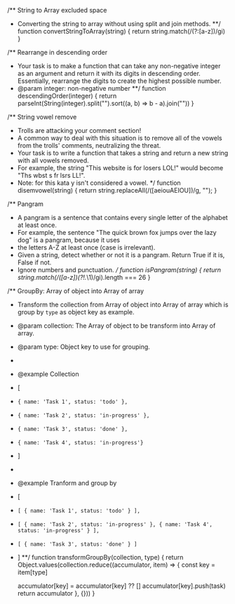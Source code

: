 /** String to Array excluded space
* Converting the string to array without using split and join methods.
**/
function convertStringToArray(string) {
  return string.match(/(?:[a-z])/gi)
}

/** Rearrange in descending order
* Your task is to make a function that can take any non-negative integer as an argument and return it with its digits in descending order. Essentially, rearrange the digits to create the highest possible number.
* @param integer: non-negative number
**/
function descendingOrder(integer) {
  return parseInt(String(integer).split("").sort((a, b) => b - a).join(""))
}

/** String vowel remove
* Trolls are attacking your comment section!
* A common way to deal with this situation is to remove all of the vowels from the trolls' comments, neutralizing the threat.
* Your task is to write a function that takes a string and return a new string with all vowels removed.
* For example, the string "This website is for losers LOL!" would become "Ths wbst s fr lsrs LL!".
* Note: for this kata y isn't considered a vowel.
*/
function disemvowel(string) {
  return string.replaceAll(/([aeiouAEIOU])/g, "");
}


/** Pangram
* A pangram is a sentence that contains every single letter of the alphabet at least once. 
* For example, the sentence "The quick brown fox jumps over the lazy dog" is a pangram, because it uses
* the letters A-Z at least once (case is irrelevant).
* Given a string, detect whether or not it is a pangram. Return True if it is, False if not. 
* Ignore numbers and punctuation.
*/
function isPangram(string) {
  return string.match(/([a-z])(?!.*\1)/gi).length === 26
}


/** GroupBy: Array of object into Array of array
* Transform the collection from Array of object into Array of array which is group by `type` as object key as example.
* @param collection: The Array of object to be transform into Array of array.
* @param type: Object key to use for grouping.
*
* @example Collection
*  [
*     { name: 'Task 1', status: 'todo' }, 
*     { name: 'Task 2', status: 'in-progress' }, 
*     { name: 'Task 3', status: 'done' }, 
*     { name: 'Task 4', status: 'in-progress'}
*  ]
*
* @example Tranform and group by
*  [
*     [ { name: 'Task 1', status: 'todo' } ],
*     [ { name: 'Task 2', status: 'in-progress' }, { name: 'Task 4', status: 'in-progress' } ],
*     [ { name: 'Task 3', status: 'done' } ]
*  ]
**/
function transformGroupBy(collection, type) {
  return Object.values(collection.reduce((accumulator, item) => {
    const key = item[type]
    
    accumulator[key] = accumulator[key] ?? []
    accumulator[key].push(task)
    return accumulator
  }, {}))
}
